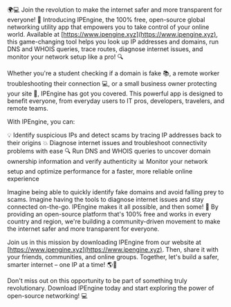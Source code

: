 🌍💻️ Join the revolution to make the internet safer and more transparent for everyone! 🚀 Introducing IPEngine, the 100% free, open-source global networking utility app that empowers you to take control of your online world. Available at [https://www.ipengine.xyz](https://www.ipengine.xyz), this game-changing tool helps you look up IP addresses and domains, run DNS and WHOIS queries, trace routes, diagnose internet issues, and monitor your network setup like a pro! 🔍

Whether you're a student checking if a domain is fake 📚, a remote worker troubleshooting their connection 💻️, or a small business owner protecting your site 🏢, IPEngine has got you covered. This powerful app is designed to benefit everyone, from everyday users to IT pros, developers, travelers, and remote teams.

With IPEngine, you can:

💡 Identify suspicious IPs and detect scams by tracing IP addresses back to their origins
💥 Diagnose internet issues and troubleshoot connectivity problems with ease
🔍 Run DNS and WHOIS queries to uncover domain ownership information and verify authenticity
📊 Monitor your network setup and optimize performance for a faster, more reliable online experience

Imagine being able to quickly identify fake domains and avoid falling prey to scams. Imagine having the tools to diagnose internet issues and stay connected on-the-go. IPEngine makes it all possible, and then some! 🤩 By providing an open-source platform that's 100% free and works in every country and region, we're building a community-driven movement to make the internet safer and more transparent for everyone.

Join us in this mission by downloading IPEngine from our website at [https://www.ipengine.xyz](https://www.ipengine.xyz). Then, share it with your friends, communities, and online groups. Together, let's build a safer, smarter internet – one IP at a time! 🌎💪

Don't miss out on this opportunity to be part of something truly revolutionary. Download IPEngine today and start exploring the power of open-source networking! 💻️